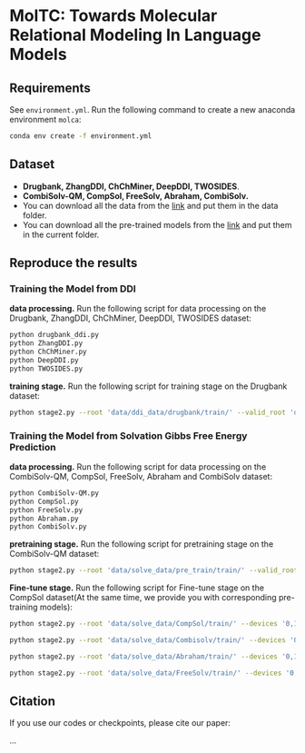 # MolTC: Towards Molecular Relational Modeling In Language Models



## Requirements

See `environment.yml`. Run the following command to create a new anaconda environment `molca`: 

```bash
conda env create -f environment.yml
```

## Dataset

* **Drugbank, ZhangDDI, ChChMiner, DeepDDI, TWOSIDES**.
* **CombiSolv-QM, CompSol, FreeSolv, Abraham, CombiSolv.**
* You can download all the data from the  [link](directory.https://pan.baidu.com/s/1JiZOJPTTsiri9M_lJN_l9w?pwd=9ww5 ) and put them in the data folder.
* You can download all the pre-trained models from the  [link](https://pan.baidu.com/s/1vXXeIH0B-ofxmRD_3hf1ew?pwd=vi73) and put them in the current folder. 


## Reproduce the results

### Training the Model from DDI

**data processing.** Run the following script for data processing on the Drugbank, ZhangDDI, ChChMiner, DeepDDI, TWOSIDES dataset:

```bash
python drugbank_ddi.py
python ZhangDDI.py
python ChChMiner.py
python DeepDDI.py
python TWOSIDES.py
```

**training stage.** Run the following script for training stage on the Drugbank dataset:

```bash
python stage2.py --root 'data/ddi_data/drugbank/train/' --valid_root 'data/ddi_data/drugbank/valid/' --devices '0,1,2,3' --filename "ft_pubchem324k_new" --stage2_path "all_checkpoints/ft_pubchem324k_1/last.ckpt" --opt_model 'facebook/galactica-1.3b' --max_epochs 100 --mode ft --prompt '[START_I_SMILES]{}[END_I_SMILES]. ' --tune_gnn --llm_tune lora --inference_batch_size 4 --save_every_n_epochs 10  --batch_size 32 --DDI True --caption_eval_epoch 100
```


### Training the Model from Solvation Gibbs Free Energy Prediction

**data processing.** Run the following script for data processing on the CombiSolv-QM, CompSol, FreeSolv, Abraham and CombiSolv dataset:

```bash
python CombiSolv-QM.py
python CompSol.py
python FreeSolv.py
python Abraham.py
python CombiSolv.py
```

**pretraining stage.** Run the following script for pretraining stage on the CombiSolv-QM dataset:

```bash
python stage2.py --root 'data/solve_data/pre_train/train/' --valid_root 'data/solve_data/pre_train/valid/' --devices '0,1,2,3' --filename "ft_pubchem324k_solve_value_new_new" --stage2_path "all_checkpoints/ft_pubchem324k_1/last.ckpt" --opt_model 'facebook/galactica-1.3b' --max_epochs 200 --mode ft --prompt '[START_I_SMILES]{}[END_I_SMILES]. ' --tune_gnn --llm_tune lora --inference_batch_size 4 --save_every_n_epochs 10  --batch_size 36 --solve True --caption_eval_epoch 200
```
**Fine-tune stage.** Run the following script for Fine-tune stage on the CompSol dataset(At the same time, we provide you with corresponding pre-training models):

```bash
python stage2.py --root 'data/solve_data/CompSol/train/' --devices '0,1,2,3' --filename "ft_pubchem324k_solve_value_Abraham_new" --stage2_path "all_checkpoints/ft_pubchem324k_solve_value_pre_new_100_new/epoch=99.ckpt" --opt_model 'facebook/galactica-1.3b' --max_epochs 1000 --mode ft --prompt '[START_I_SMILES]{}[END_I_SMILES]. ' --tune_gnn --llm_tune lora --inference_batch_size 4 --save_every_n_epochs 100  --batch_size 40 --solve True --caption_eval_epoch 1 --init_checkpoint "all_checkpoints/ft_pubchem324k_solve_value_pre_new_100_new/epoch=99.ckpt" --peft_dir "save_dir_100/lora_epoch_99"
```

```bash
python stage2.py --root 'data/solve_data/Combisolv/train/' --devices '0,1,2,3' --filename "ft_pubchem324k_solve_value_Combisolv_new_1" --stage2_path "all_checkpoints/ft_pubchem324k_solve_value_pre_new_100_new/epoch=99.ckpt" --opt_model 'facebook/galactica-1.3b' --max_epochs 100 --mode ft --prompt '[START_I_SMILES]{}[END_I_SMILES]. ' --tune_gnn --llm_tune lora --inference_batch_size 4 --save_every_n_epochs 5  --batch_size 40 --solve True --caption_eval_epoch 1  --max_len 40 --init_checkpoint "all_checkpoints/ft_pubchem324k_solve_value_pre_new_100_new/epoch=99.ckpt" --peft_dir "save_dir_100/lora_epoch_99"
```

```bash
python stage2.py --root 'data/solve_data/Abraham/train/' --devices '0,1,2,3' --filename "ft_pubchem324k_solve_value_Abraham_new" --stage2_path "all_checkpoints/ft_pubchem324k_solve_value_pre_new_100_new/epoch=99.ckpt" --opt_model 'facebook/galactica-1.3b' --max_epochs 1000 --mode ft --prompt '[START_I_SMILES]{}[END_I_SMILES]. ' --tune_gnn --llm_tune lora --inference_batch_size 4 --save_every_n_epochs 100  --batch_size 40 --solve True --caption_eval_epoch 1 --init_checkpoint "all_checkpoints/ft_pubchem324k_solve_value_pre_new_100_new/epoch=99.ckpt" --peft_dir "save_dir_100/lora_epoch_99"
```
```bash
python stage2.py --root 'data/solve_data/FreeSolv/train/' --devices '0,1,2,3' --filename "ft_pubchem324k_solve_value_Abraham_new" --stage2_path "all_checkpoints/ft_pubchem324k_solve_value_pre_new_100_new/epoch=99.ckpt" --opt_model 'facebook/galactica-1.3b' --max_epochs 1000 --mode eval --prompt '[START_I_SMILES]{}[END_I_SMILES]. ' --tune_gnn --llm_tune lora --inference_batch_size 4 --save_every_n_epochs 100  --batch_size 40 --solve True --caption_eval_epoch 1 --init_checkpoint "all_checkpoints/ft_pubchem324k_solve_value_pre_new_100_new/epoch=99.ckpt" --peft_dir "save_dir_100/lora_epoch_99"
```

## Citation

If you use our codes or checkpoints, please cite our paper:

...
